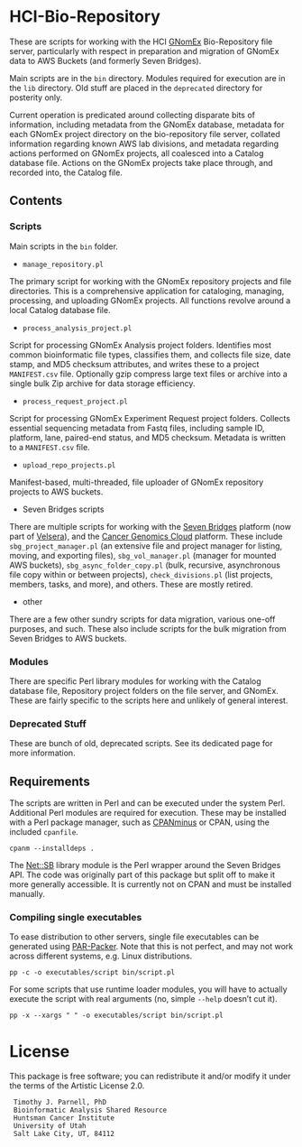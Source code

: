 # HCI-Bio-Repository

These are scripts for working with the HCI [GNomEx](https://hci-bio-app.hci.utah.edu/gnomex/home) 
Bio-Repository file server, particularly with respect in preparation and migration of 
GNomEx data to AWS Buckets (and formerly Seven Bridges).

Main scripts are in the `bin` directory. Modules required for execution are in the `lib` 
directory. Old stuff are placed in the `deprecated` directory for posterity only.

Current operation is predicated around collecting disparate bits of information, 
including metadata from the GNomEx database, metadata for each GNomEx project directory 
on the bio-repository file server, collated information regarding known AWS lab 
divisions, and metadata regarding actions performed on GNomEx projects, all coalesced 
into a Catalog database file. Actions on the GNomEx projects take place through, and 
recorded into, the Catalog file. 


## Contents

### Scripts

Main scripts in the `bin` folder. 

- `manage_repository.pl`

The primary script for working with the GNomEx repository projects and file directories.
This is a comprehensive application for cataloging, managing, processing, and uploading
GNomEx projects. All functions revolve around a local Catalog database file.

- `process_analysis_project.pl`

Script for processing GNomEx Analysis project folders. Identifies most common 
bioinformatic file types, classifies them, and collects file size, date stamp, and MD5 
checksum attributes, and writes these to a project `MANIFEST.csv` file. Optionally 
gzip compress large text files or archive into a single bulk Zip archive for data 
storage efficiency. 

- `process_request_project.pl`

Script for processing GNomEx Experiment Request project folders. Collects essential 
sequencing metadata from Fastq files, including sample ID, platform, lane, paired-end 
status, and MD5 checksum. Metadata is written to a `MANIFEST.csv` file. 

- `upload_repo_projects.pl`

Manifest-based, multi-threaded, file uploader of GNomEx repository projects to AWS
buckets. 

- Seven Bridges scripts

There are multiple scripts for working with the 
[Seven Bridges](https://www.sevenbridges.com) platform (now part of
[Velsera](https://velsera.com/)), and the
[Cancer Genomics Cloud](https://www.cancergenomicscloud.org) platform. These include 
`sbg_project_manager.pl` (an extensive file and project manager for listing, moving, 
and exporting files), `sbg_vol_manager.pl` (manager for mounted AWS buckets),
`sbg_async_folder_copy.pl` (bulk, recursive, asynchronous file copy within or between 
projects), `check_divisions.pl` (list projects, members, tasks, and more), and others.
These are mostly retired.

- other

There are a few other sundry scripts for data migration, various one-off purposes,
and such. These also include scripts for the bulk migration from Seven Bridges to
AWS buckets. 


### Modules

There are specific Perl library modules for working with the Catalog database 
file, Repository project folders on the file server, and GNomEx. These are fairly 
specific to the scripts here and unlikely of general interest.


### Deprecated Stuff

These are bunch of old, deprecated scripts. See its dedicated page for more information.


## Requirements

The scripts are written in Perl and can be executed under the system Perl. Additional 
Perl modules are required for execution. These may be installed with a Perl package 
manager, such as [CPANminus](https://metacpan.org/pod/App::cpanminus) or CPAN, using
the included `cpanfile`.

	cpanm --installdeps .

The [Net::SB](https://github.com/tjparnell/Net-SB) library module is the Perl wrapper 
around the Seven Bridges API. The code was originally part of this package but split 
off to make it more generally accessible. It is currently not on CPAN and must be 
installed manually.


### Compiling single executables

To ease distribution to other servers, single file executables can be generated using
[PAR-Packer](https://metacpan.org/pod/pp). Note that this is not perfect, and may not 
work across different systems, e.g. Linux distributions.

    pp -c -o executables/script bin/script.pl

For some scripts that use runtime loader modules, you will have to actually execute 
the script with real arguments (no, simple `--help` doesn’t cut it).

    pp -x --xargs " " -o executables/script bin/script.pl


# License

This package is free software; you can redistribute it and/or modify
it under the terms of the Artistic License 2.0.  

	 Timothy J. Parnell, PhD
	 Bioinformatic Analysis Shared Resource
	 Huntsman Cancer Institute
	 University of Utah
	 Salt Lake City, UT, 84112




